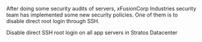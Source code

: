 After doing some security audits of servers, xFusionCorp Industries security team has implemented some new security policies. One of them is to disable direct root login through SSH.



Disable direct SSH root login on all app servers in Stratos Datacenter